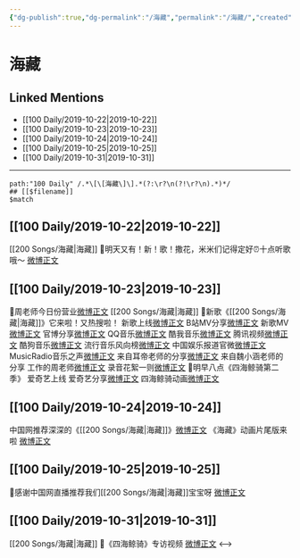 ```yaml
---
{"dg-publish":true,"dg-permalink":"/海藏","permalink":"/海藏/","created":"2023-03-29T20:27:02.000+08:00","updated":"2023-04-10T15:49:12.000+08:00"}
---
```


# 海藏

## Linked Mentions
- [[100 Daily/2019-10-22\|2019-10-22]]
- [[100 Daily/2019-10-23\|2019-10-23]]
- [[100 Daily/2019-10-24\|2019-10-24]]
- [[100 Daily/2019-10-25\|2019-10-25]]
- [[100 Daily/2019-10-31\|2019-10-31]]


---

```expander
path:"100 Daily" /.*\[\[海藏\]\].*(?:\r?\n(?!\r?\n).*)*/
## [[$filename]]
$match
```
## [[100 Daily/2019-10-22\|2019-10-22]]
[[200 Songs/海藏\|海藏]]
🌟明天又有！新！歌！撒花，米米们记得定好⏰十点听歌哦～
[微博正文](https://m.weibo.cn/6466290670/4430334496120494)
## [[100 Daily/2019-10-23\|2019-10-23]]
🐬周老师今日份营业[微博正文](https://m.weibo.cn/6466290670/4430516747130533) [[200 Songs/海藏\|海藏]]
🐬新歌《[[200 Songs/海藏\|海藏]]》它来啦！又热搜啦！
新歌上线[微博正文](https://m.weibo.cn/6466290670/4430497083925710)
B站MV分享[微博正文](https://m.weibo.cn/6466290670/4430520681019750)
新歌MV[微博正文](https://m.weibo.cn/6466290670/4430514125346551)
官博分享[微博正文](https://m.weibo.cn/6466290670/4430495041493081)
QQ音乐[微博正文](https://m.weibo.cn/6466290670/4430498753016219)
酷我音乐[微博正文](https://m.weibo.cn/6466290670/4430504029384618)
腾讯视频[微博正文](https://m.weibo.cn/6466290670/4430507338758739)
酷狗音乐[微博正文](https://m.weibo.cn/6466290670/4430511332651764)
流行音乐风向榜[微博正文](https://m.weibo.cn/6466290670/4430516251731428)
中国娱乐报道官微[微博正文](https://m.weibo.cn/6466290670/4430528012629996)
MusicRadio音乐之声[微博正文](https://m.weibo.cn/6466290670/4430536422238608)
来自耳帝老师的分享[微博正文](https://m.weibo.cn/6466290670/4430594170026134)
来自魏小涵老师的分享
工作的周老师[微博正文](https://m.weibo.cn/6466290670/4430607779709872)
录音花絮一则[微博正文](https://m.weibo.cn/6466290670/4430630848874410)
🐬明早八点《四海鲸骑第二季》 爱奇艺上线
爱奇艺分享[微博正文](https://m.weibo.cn/6466290670/4430563290801691)
四海鲸骑动画[微博正文](https://m.weibo.cn/6466290670/4430647349635787)
## [[100 Daily/2019-10-24\|2019-10-24]]
中国网推荐深深的《[[200 Songs/海藏\|海藏]]》[微博正文](https://m.weibo.cn/6466290670/4430875405904219)
《海藏》动画片尾版来啦 [微博正文](https://m.weibo.cn/6466290670/4430944360263056)
## [[100 Daily/2019-10-25\|2019-10-25]]
🌿感谢中国网直播推荐我们[[200 Songs/海藏\|海藏]]宝宝呀
[微博正文](https://m.weibo.cn/6466290670/4431207762266725)
## [[100 Daily/2019-10-31\|2019-10-31]]
[[200 Songs/海藏\|海藏]]
🌟《四海鲸骑》专访视频
[微博正文](https://m.weibo.cn/6466290670/4433466432772684)
<-->